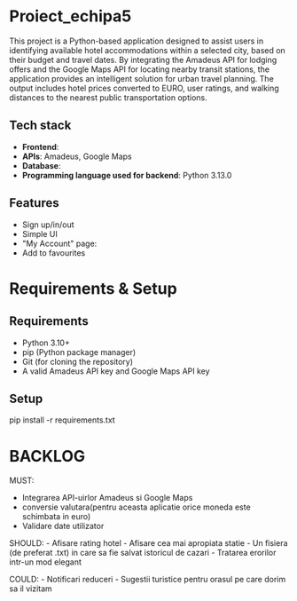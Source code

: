 # Proiect_echipa5

This project is a Python-based application designed to assist users in identifying available hotel accommodations within a selected city, based on their budget and travel dates. By integrating the Amadeus API for lodging offers and the Google Maps API for locating nearby transit stations, the application provides an intelligent solution for urban travel planning. The output includes hotel prices converted to EURO, user ratings, and walking distances to the nearest public transportation options.

## Tech stack
- **Frontend**:
- **APIs**: Amadeus, Google Maps
- **Database**:
- **Programming language used for backend**: Python 3.13.0

## Features
- Sign up/in/out
- Simple UI
- "My Account" page:
- Add to favourites

# Requirements & Setup
## Requirements
- Python 3.10+
- pip (Python package manager)
- Git (for cloning the repository)
- A valid Amadeus API key and Google Maps API key

## Setup
pip install -r requirements.txt





# BACKLOG

MUST:
- Integrarea API-uirlor Amadeus si Google Maps
- conversie valutara(pentru aceasta aplicatie orice moneda este schimbata in euro)
- Validare date utilizator
      
SHOULD: 
      - Afisare rating hotel
      - Afisare cea mai apropiata statie
      - Un fisiera (de preferat .txt) in care sa fie salvat istoricul de cazari
      - Tratarea erorilor intr-un mod elegant

COULD:
      - Notificari reduceri
      - Sugestii turistice pentru orasul pe care dorim sa il vizitam




